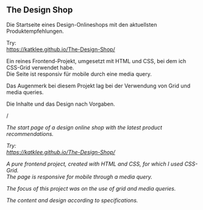 ## The Design Shop

Die Startseite eines Design-Onlineshops mit den aktuellsten Produktempfehlungen. 

Try:  
https://katklee.github.io/The-Design-Shop/

Ein reines Frontend-Projekt, umgesetzt mit HTML und CSS, bei dem ich CSS-Grid verwendet habe.  
Die Seite ist responsiv für mobile durch eine media query.

Das Augenmerk bei diesem Projekt lag bei der Verwendung von Grid und media queries.

Die Inhalte und das Design nach Vorgaben.

/

*The start page of a design online shop with the latest product recommendations.* 

*Try:  
https://katklee.github.io/The-Design-Shop/*

*A pure frontend project, created with HTML and CSS, for which I used CSS-Grid.  
The page is responsive for mobile through a media query.*

*The focus of this project was on the use of grid and media queries.*

*The content and design according to specifications.*
